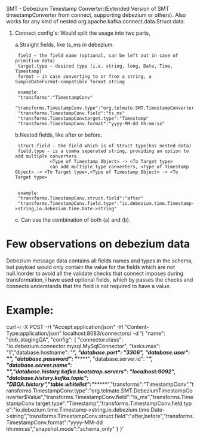 SMT - Debezium Timestamp Converter:(Extended Version of SMT timestampConverter from connect, supporting debezium or others).
Also works for any kind of nested org.apache.kafka.connect.data.Struct data.

1. Connect config's:
	Would split the usage into two parts,

	a.Straight fields, like ts_ms in debezium.

		field – the field name (optional, can be left out in case of primitive data)
		target.type – desired type (i.e. string, long, Date, Time, Timestamp)
		format – in case converting to or from a string, a SimpleDateFormat-compatible format string

		example:
		"transforms":"TimestampConv"
		"transforms.TimestampConv.type":"org.telmate.SMT.TimestampConverter$Value"
		"transforms.TimestampConv.field":"ts_ms"
		"transforms.TimestampConvtarget.type":"Timestamp"
		"transforms.TimestampConv.format":"yyyy-MM-dd hh:mm:ss"


	b.Nested fields, like after or before.

		struct.field - the field which is of Struct type(has nested data)
		field.type - is a comma seperated string, providing an option to add multiple converters.
					<Type of Timestamp Object> -> <To Target type>
					can add multiple type converters, <Type of Timestamp Object> -> <To Target type>,<Type of Timestamp Object> -> <To Target type>


		example:
		"transforms.TimestampConv.struct.field":"after"
		"transforms.TimestampConv.field.type":"io.debezium.time.Timestamp->string,io.debezium.time.Date->string"

	c. Can use the combination of both (a) and (b).

Few observations on debezium data
=================================
Debezium message data contains all fields names and types in the schema, but payload would only contain the value for the fields which are not null.Inorder to avoid all the validate checks that connect imposes during transformation, i have used optional fields, which by passes the checks and connects understands that the field is not required to have a value.


Example:
=======
curl -i -X POST -H "Accept:application/json" -H "Content-Type:application/json" localhost:8083/connectors/ -d '{ "name": "deb_stagingQA", "config": { "connector.class": "io.debezium.connector.mysql.MySqlConnector", "tasks.max": "1","database.hostname": "**********", "database.port": "3306", "database.user": "*******", "database.password": "*******", "database.server.id": "*****", "database.server.name": "********","database.history.kafka.bootstrap.servers": "localhost:9092", "database.history.kafka.topic": "DBQA.history","table.whitelist":"********","transforms":"TimestampConv","transforms.TimestampConv.type":"org.telmate.SMT.DebeziumTimestampConverter$Value","transforms.TimestampConv.field":"ts_ms","transforms.TimestampConv.target.type":"Timestamp","transforms.TimestampConv.field.type":"io.debezium.time.Timestamp->string,io.debezium.time.Date->string","transforms.TimestampConv.struct.field":"after,before","transforms.TimestampConv.format":"yyyy-MM-dd hh:mm:ss","snapshot.mode":"schema_only" } }'
